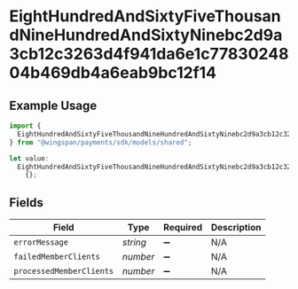 # EightHundredAndSixtyFiveThousandNineHundredAndSixtyNinebc2d9a3cb12c3263d4f941da6e1c7783024804b469db4a6eab9bc12f14

## Example Usage

```typescript
import {
  EightHundredAndSixtyFiveThousandNineHundredAndSixtyNinebc2d9a3cb12c3263d4f941da6e1c7783024804b469db4a6eab9bc12f14,
} from "@wingspan/payments/sdk/models/shared";

let value:
  EightHundredAndSixtyFiveThousandNineHundredAndSixtyNinebc2d9a3cb12c3263d4f941da6e1c7783024804b469db4a6eab9bc12f14 =
    {};
```

## Fields

| Field                    | Type                     | Required                 | Description              |
| ------------------------ | ------------------------ | ------------------------ | ------------------------ |
| `errorMessage`           | *string*                 | :heavy_minus_sign:       | N/A                      |
| `failedMemberClients`    | *number*                 | :heavy_minus_sign:       | N/A                      |
| `processedMemberClients` | *number*                 | :heavy_minus_sign:       | N/A                      |